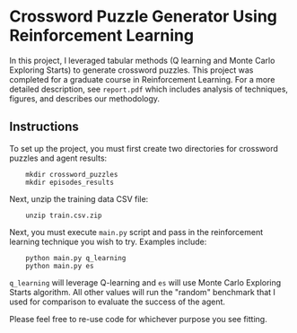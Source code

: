 # Crossword Puzzle Generator Using Reinforcement Learning

In this project, I leveraged tabular methods (Q learning and Monte Carlo Exploring Starts) to generate crossword puzzles. This project was completed for a graduate course in Reinforcement Learning. For a more detailed description, see `report.pdf` which includes analysis of techniques, figures, and describes our methodology.

## Instructions

To set up the project, you must first create two directories for crossword puzzles and agent results:

```
    mkdir crossword_puzzles
    mkdir episodes_results
```

Next, unzip the training data CSV file:

```
    unzip train.csv.zip
```

Next, you must execute `main.py` script and pass in the reinforcement learning technique you wish to try. Examples include:

```
    python main.py q_learning
    python main.py es
```

`q_learning` will leverage Q-learning and `es` will use Monte Carlo Exploring Starts algorithm. All other values will run the "random" benchmark that I used for comparison to evaluate the success of the agent.

Please feel free to re-use code for whichever purpose you see fitting.